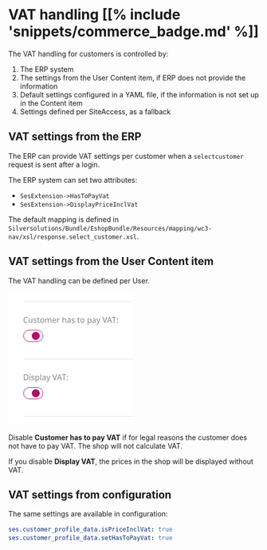 # VAT handling [[% include 'snippets/commerce_badge.md' %]]

The VAT handling for customers is controlled by:

1. The ERP system
1. The settings from the User Content item, if ERP does not provide the information
1. Default settings configured in a YAML file, if the information is not set up in the Content item
1. Settings defined per SiteAccess, as a fallback

## VAT settings from the ERP

The ERP can provide VAT settings per customer when a `selectcustomer` request is sent after a login.

The ERP system can set two attributes:

- `SesExtension->HasToPayVat` 
- `SesExtension->DisplayPriceInclVat`

The default mapping is defined in `Silversolutions/Bundle/EshopBundle/Resources/mapping/wc3-nav/xsl/response.select_customer.xsl`.

## VAT settings from the User Content item

The VAT handling can be defined per User. 

![](../img/customers_vat_setting.png)

Disable **Customer has to pay VAT** if for legal reasons the customer does not have to pay VAT. 
The shop will not calculate VAT.

If you disable **Display VAT**, the prices in the shop will be displayed without VAT.

## VAT settings from configuration

The same settings are available in configuration:

``` yaml
ses.customer_profile_data.isPriceInclVat: true
ses.customer_profile_data.setHasToPayVat: true
```
